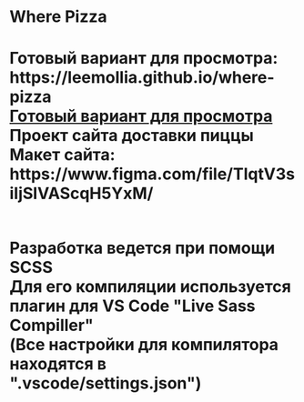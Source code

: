 <h1>Where Pizza<h1/>
    <div>Готовый вариант для просмотра: https://leemollia.github.io/where-pizza</div>
    <a href="https://leemollia.github.io/where-pizza">Готовый вариант для просмотра</a>
<div>Проект сайта доставки пиццы<div>
<div>Макет сайта: https://www.figma.com/file/TlqtV3siIjSlVAScqH5YxM/</div>
<br>
<p>Разработка ведется при помощи SCSS
    <br>
    Для его компиляции используется плагин для VS Code "Live Sass Compiller"
    <br>
    (Все настройки для компилятора находятся в ".vscode/settings.json")
</p>
